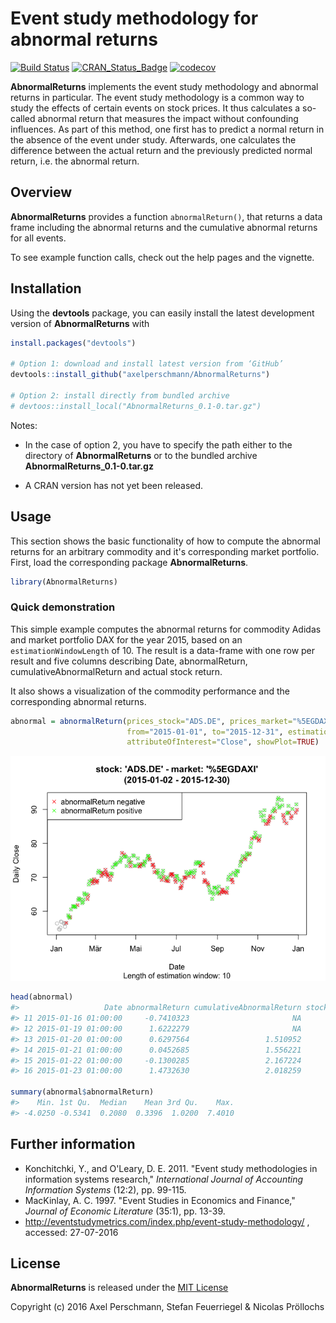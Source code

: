 
<!-- README.md is generated from README.Rmd. Please edit that file -->
Event study methodology for abnormal returns
============================================

[![Build Status](https://travis-ci.com/axelperschmann/AbnormalReturns.svg?token=Kjpsd3qrCAyMxmV9vstj&branch=master)](https://travis-ci.com/axelperschmann/AbnormalReturns) [![CRAN\_Status\_Badge](http://www.r-pkg.org/badges/version/AbnormalReturns)](https://cran.r-project.org/package=AbnormalReturns) [![codecov](https://codecov.io/gh/axelperschmann/AbnormalReturns/branch/master/graph/badge.svg?token=2aoNCDfAgT)](https://codecov.io/gh/axelperschmann/AbnormalReturns)

**AbnormalReturns** implements the event study methodology and abnormal returns in particular. The event study methodology is a common way to study the effects of certain events on stock prices. It thus calculates a so-called abnormal return that measures the impact without confounding influences. As part of this method, one first has to predict a normal return in the absence of the event under study. Afterwards, one calculates the difference between the actual return and the previously predicted normal return, i.e. the abnormal return.

Overview
--------

**AbnormalReturns** provides a function `abnormalReturn()`, that returns a data frame including the abnormal returns and the cumulative abnormal returns for all events.

To see example function calls, check out the help pages and the vignette.

Installation
------------

Using the **devtools** package, you can easily install the latest development version of **AbnormalReturns** with

``` r
install.packages("devtools")

# Option 1: download and install latest version from ‘GitHub’
devtools::install_github("axelperschmann/AbnormalReturns")

# Option 2: install directly from bundled archive
# devtoos::install_local("AbnormalReturns_0.1-0.tar.gz")
```

Notes:

-   In the case of option 2, you have to specify the path either to the directory of **AbnormalReturns** or to the bundled archive **AbnormalReturns\_0.1-0.tar.gz**

-   A CRAN version has not yet been released.

Usage
-----

This section shows the basic functionality of how to compute the abnormal returns for an arbitrary commodity and it's corresponding market portfolio. First, load the corresponding package **AbnormalReturns**.

``` r
library(AbnormalReturns)
```

### Quick demonstration

This simple example computes the abnormal returns for commodity Adidas and market portfolio DAX for the year 2015, based on an `estimationWindowLength` of 10. The result is a data-frame with one row per result and five columns describing Date, abnormalReturn, cumulativeAbnormalReturn and actual stock return.

It also shows a visualization of the commodity performance and the corresponding abnormal returns.

``` r
abnormal = abnormalReturn(prices_stock="ADS.DE", prices_market="%5EGDAXI", model="marketmodel",
                          from="2015-01-01", to="2015-12-31", estimationWindowLength=10, c=3,
                          attributeOfInterest="Close", showPlot=TRUE)
```

![](README-unnamed-chunk-4-1.png)

``` r
head(abnormal)
#>                   Date abnormalReturn cumulativeAbnormalReturn stockReturn
#> 11 2015-01-16 01:00:00     -0.7410323                       NA       56.59
#> 12 2015-01-19 01:00:00      1.6222279                       NA       58.81
#> 13 2015-01-20 01:00:00      0.6297564                 1.510952       58.39
#> 14 2015-01-21 01:00:00      0.0452685                 1.556221       58.05
#> 15 2015-01-22 01:00:00     -0.1300285                 2.167224       58.27
#> 16 2015-01-23 01:00:00      1.4732630                 2.018259       60.54

summary(abnormal$abnormalReturn)
#>    Min. 1st Qu.  Median    Mean 3rd Qu.    Max. 
#> -4.0250 -0.5341  0.2080  0.3396  1.0200  7.4010
```

Further information
-------------------

-   Konchitchki, Y., and O'Leary, D. E. 2011. "Event study methodologies in information systems research," *International Journal of Accounting Information Systems* (12:2), pp. 99-115.
-   MacKinlay, A. C. 1997. "Event Studies in Economics and Finance," *Journal of Economic Literature* (35:1), pp. 13-39.
-   <http://eventstudymetrics.com/index.php/event-study-methodology/> , accessed: 27-07-2016

License
-------

**AbnormalReturns** is released under the [MIT License](https://opensource.org/licenses/MIT)

Copyright (c) 2016 Axel Perschmann, Stefan Feuerriegel & Nicolas Pröllochs
